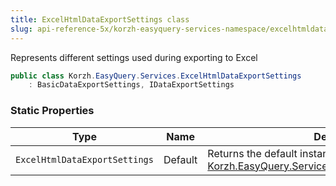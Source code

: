 ```yaml
---
title: ExcelHtmlDataExportSettings class
slug: api-reference-5x/korzh-easyquery-services-namespace/excelhtmldataexportsettings-class
---
```



Represents different settings used during exporting to Excel
```csharp
public class Korzh.EasyQuery.Services.ExcelHtmlDataExportSettings
    : BasicDataExportSettings, IDataExportSettings

```

### Static Properties

| Type | Name | Description | 
| --- | --- | --- | 
| `ExcelHtmlDataExportSettings` | Default | Returns the default instance of [Korzh.EasyQuery.Services.ExcelHtmlDataExportSettings](/api-reference-5x/korzh-easyquery-services-namespace/excelhtmldataexportsettings-class). |